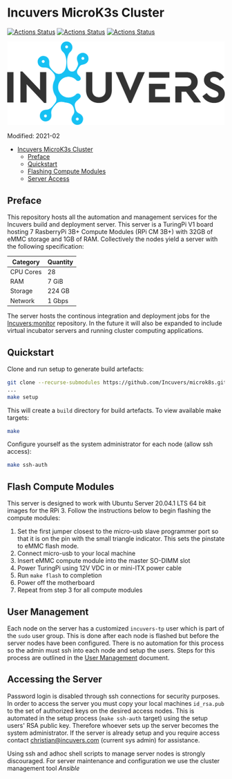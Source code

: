 # Incuvers MicroK3s Cluster
[![Actions Status](https://github.com/Incuvers/microk3s/workflows/yamllint/badge.svg)](https://github.com/Incuvers/microk3s/actions?query=workflow%3Ayamllint) [![Actions Status](https://github.com/Incuvers/microk3s/workflows/ansible/badge.svg)](https://github.com/Incuvers/microk3s/actions?query=workflow%ansible) [![Actions Status](https://github.com/Incuvers/microk3s/workflows/shellcheck/badge.svg)](https://github.com/Incuvers/microk3s/actions?query=workflow%3Ashellcheck)

![img](/docs/img/Incuvers-black.png)

Modified: 2021-02

- [Incuvers MicroK3s Cluster](#incuvers-microk3s-cluster)
  - [Preface](#preface)
  - [Quickstart](#quickstart)
  - [Flashing Compute Modules](#flash-compute-modules)
  - [Server Access](#accessing-the-server)

## Preface
This repository hosts all the automation and management services for the Incuvers build and deployment server. This server is a TuringPi V1 board hosting 7 RasberryPi 3B+ Compute Modules (RPi CM 3B+) with 32GB of eMMC storage and 1GB of RAM. Collectively the nodes yield a server with the following specification:

| Category  |Quantity|
|-----------|--------|
| CPU Cores | 28     |
| RAM       | 7 GiB  |
| Storage   | 224 GB |
| Network   | 1 Gbps |

The server hosts the continous integration and deployment jobs for the [Incuvers:monitor](https://github.com/Incuvers/monitor) repository. In the future it will also be expanded to include virtual incubator servers and running cluster computing applications.

## Quickstart
Clone and run setup to generate build artefacts:
```bash
git clone --recurse-submodules https://github.com/Incuvers/microk8s.git
...
make setup
```
This will create a `build` directory for build artefacts. To view available make targets:
```bash
make
```
Configure yourself as the system administrator for each node (allow ssh access):
```bash
make ssh-auth
```
## Flash Compute Modules
This server is designed to work with Ubuntu Server 20.04.1 LTS 64 bit images for the RPi 3. Follow the instructions below to begin flashing the compute modules:
1. Set the first jumper closest to the micro-usb slave programmer port so that it is on the pin with the small triangle indicator. This sets the pinstate to eMMC flash mode. 
2. Connect micro-usb to your local machine
3. Insert eMMC compute module into the master SO-DIMM slot
4. Power TuringPi using 12V VDC in or mini-ITX power cable
5. Run `make flash` to completion
6. Power off the motherboard
7. Repeat from step 3 for all compute modules

## User Management
Each node on the server has a customized `incuvers-tp` user which is part of the `sudo` user group. This is done after each node is flashed but before the server nodes have been configured. There is no automation for this process so the admin must ssh into each node and setup the users. Steps for this process are outlined in the [User Management](/docs/users.md) document.

## Accessing the Server
Password login is disabled through ssh connections for security purposes. In order to access the server you must copy your local machines `id_rsa.pub` to the set of authorized keys on the desired access nodes. This is automated in the setup process (`make ssh-auth` target) using the setup users' RSA public key. Therefore whoever sets up the server becomes the system administrator. If the server is already setup and you require access contact christian@incuvers.com (current sys admin) for assistance.

Using ssh and adhoc shell scripts to manage server nodes is strongly discouraged. For server maintenance and configuration we use the cluster management tool *Ansible*